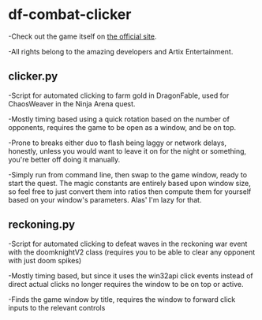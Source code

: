 # df-combat-clicker

-Check out the game itself on [the official site](https://dragonfable.com).

-All rights belong to the amazing developers and Artix Entertainment.

## clicker.py

-Script for automated clicking to farm gold in DragonFable, used for ChaosWeaver in the Ninja Arena quest.

-Mostly timing based using a quick rotation based on the number of opponents, requires the game to be open as a window, and be on top.

-Prone to breaks either duo to flash being laggy or network delays, honestly, unless you would want to leave it on for the night or something, you're better off doing it manually.

-Simply run from command line, then swap to the game window, ready to start the quest. The magic constants are entirely based upon window size, so feel free to just convert them into ratios then compute them for yourself based on your window's parameters. Alas' I'm lazy for that.

## reckoning.py

-Script for automated clicking to defeat waves in the reckoning war event with the doomknightV2 class (requires you to be able to clear any opponent with just doom spikes)

-Mostly timing based, but since it uses the win32api click events instead of direct actual clicks no longer requires the window to be on top or active.

-Finds the game window by title, requires the window to forward click inputs to the relevant controls
